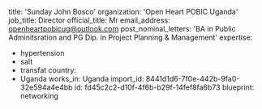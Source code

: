 title: 'Sunday John Bosco'
organization: 'Open Heart POBIC Uganda'
job_title: Director
official_title: Mr
email_address: openheartpobicug@outlook.com
post_nominal_letters: 'BA in Public Adminitsration and PG Dip. in Project Planning & Management'
expertise:
  - hypertension
  - salt
  - transfat
country:
  - Uganda
works_in: Uganda
import_id: 8441d1d6-7f0e-442b-9fa0-32e594a4e4bb
id: fd45c2c2-d10f-4f6b-b29f-14fef8fa6b73
blueprint: networking
